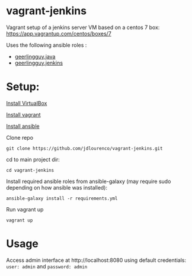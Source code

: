 # vagrant-jenkins
Vagrant setup of a jenkins server VM based on a centos 7 box: https://app.vagrantup.com/centos/boxes/7

Uses the following ansible roles :
- [geerlingguy.java](https://github.com/geerlingguy/ansible-role-java)
- [geerlingguy.jenkins](https://github.com/geerlingguy/ansible-role-jenkins)

# Setup:

[Install VirtualBox](https://www.virtualbox.org)

[Install vagrant](https://www.vagrantup.com/downloads.html)

[Install ansible](https://docs.ansible.com/ansible/latest/installation_guide/intro_installation.html?extIdCarryOver=true&sc_cid=701f2000001OH7YAAW#installing-the-control-machine)

Clone repo
```
git clone https://github.com/jdlourenco/vagrant-jenkins.git
```

cd to main project dir:
```
cd vagrant-jenkins
```

Install required ansible roles from ansible-galaxy (may require sudo depending on how ansible was installed):
```
ansible-galaxy install -r requirements.yml
```

Run vagrant up
```
vagrant up
```

# Usage

Access admin interface at http://localhost:8080 using default credentials: `user: admin` and `password: admin`
